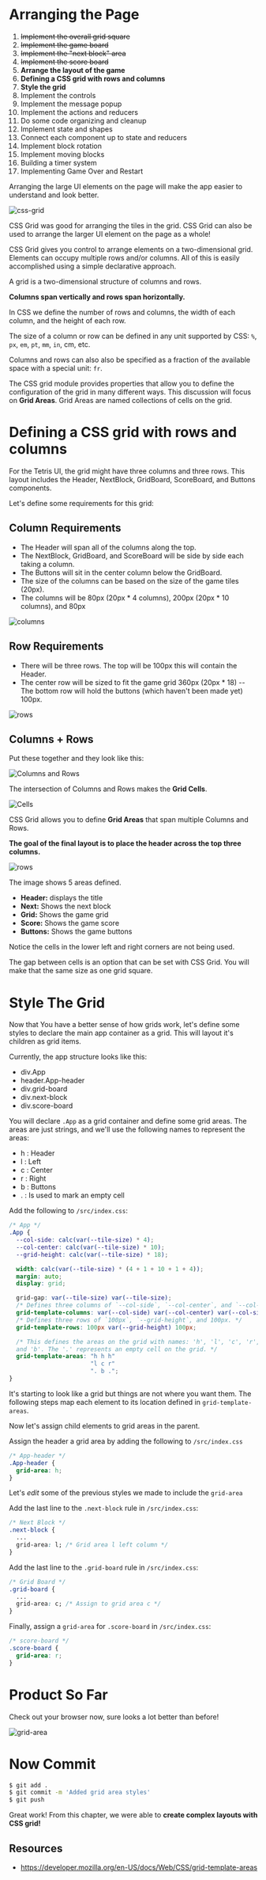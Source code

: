 # Arranging the Page

1. ~~Implement the overall grid square~~
1. ~~Implement the game board~~
1. ~~Implement the "next block" area~~
1. ~~Implement the score board~~
1. **Arrange the layout of the game**
  1. **Defining a CSS grid with rows and columns**
  1. **Style the grid**
1. Implement the controls
1. Implement the message popup
1. Implement the actions and reducers
1. Do some code organizing and cleanup
1. Implement state and shapes
1. Connect each component up to state and reducers
1. Implement block rotation
1. Implement moving blocks
1. Building a timer system
1. Implementing Game Over and Restart

Arranging the large UI elements on the page will make the app easier to understand and look better.

![css-grid](assets/css-grid.png)

CSS Grid was good for arranging the tiles in the grid. CSS Grid can also be used to arrange the larger UI element on the page as a whole!

CSS Grid gives you control to arrange elements on a two-dimensional grid. Elements can occupy multiple rows and/or columns. All of this is easily accomplished using a simple declarative approach.

A grid is a two-dimensional structure of columns and rows.

**Columns span vertically and rows span horizontally.**

In CSS we define the number of rows and columns, the width of each column, and the height of each row.

The size of a column or row can be defined in any unit supported by CSS: `%`, `px`, `em`, `pt`, `mm`, `in`, cm, etc.

Columns and rows can also also be specified as a fraction of the available space with a special unit: `fr`.

The CSS grid module provides properties that allow you to define the configuration of the grid in many different ways. This discussion will focus on **Grid Areas**. Grid Areas are named collections of cells on the grid.

# Defining a CSS grid with rows and columns

For the Tetris UI, the grid might have three columns and three rows. This layout includes the Header, NextBlock, GridBoard, ScoreBoard, and Buttons components.

Let's define some requirements for this grid:

## Column Requirements

- The Header will span all of the columns along the top.
- The NextBlock, GridBoard, and ScoreBoard will be side by side each taking a column.
- The Buttons will sit in the center column below the GridBoard.
- The size of the columns can be based on the size of the game tiles (20px).
- The columns will be 80px (20px * 4 columns), 200px (20px * 10 columns), and 80px

![columns](./assets/tetris-grid-columns.png)

## Row Requirements

- There will be three rows.
The top will be 100px this will contain the Header.
- The center row will be sized to fit the game grid 360px (20px * 18) -- The bottom row will hold the buttons (which haven't been made yet) 100px.

![rows](./assets/tetris-grid-rows.png)

## Columns + Rows

Put these together and they look like this:

![Columns and Rows](./assets/tetris-grid-cols-rows.png)

The intersection of Columns and Rows makes the **Grid Cells**.

![Cells](./assets/tetris-grid-cells.png)

CSS Grid allows you to define **Grid Areas** that span multiple Columns and Rows.

**The goal of the final layout is to place the header across the top three columns.**

![rows](./assets/tetris-grid-areas.png)

The image shows 5 areas defined.

- **Header:** displays the title
- **Next:** Shows the next block
- **Grid:** Shows the game grid
- **Score:** Shows the game score
- **Buttons:** Shows the game buttons

Notice the cells in the lower left and right corners are not being used.

The gap between cells is an option that can be set with CSS Grid. You will make that the same size as one grid square.

# Style The Grid

Now that You have a better sense of how grids work, let's define some styles to declare the main app container as a grid. This will layout it's children as grid items.

Currently, the app structure looks like this: 

- div.App
 - header.App-header
 - div.grid-board
 - div.next-block
 - div.score-board

You will declare `.App` as a grid container and define some grid areas. The areas are just strings, and we'll use the following names to represent the areas:

- h : Header
- l : Left
- c : Center
- r : Right
- b : Buttons
- . : Is used to mark an empty cell

Add the following to `/src/index.css`:

```CSS
/* App */
.App {
  --col-side: calc(var(--tile-size) * 4);
  --col-center: calc(var(--tile-size) * 10);
  --grid-height: calc(var(--tile-size) * 18);

  width: calc(var(--tile-size) * (4 + 1 + 10 + 1 + 4));
  margin: auto;
  display: grid;

  grid-gap: var(--tile-size) var(--tile-size);
  /* Defines three columns of `--col-side`, `--col-center`, and `--col-side` widths. */
  grid-template-columns: var(--col-side) var(--col-center) var(--col-side);
  /* Defines three rows of `100px`, `--grid-height`, and 100px. */
  grid-template-rows: 100px var(--grid-height) 100px;

  /* This defines the areas on the grid with names: 'h', 'l', 'c', 'r',
  and 'b'. The '.' represents an empty cell on the grid. */
  grid-template-areas: "h h h"
                       "l c r"
                       ". b .";
}
```

It's starting to look like a grid but things are not where you want them. The following steps map each element to its location defined in `grid-template-areas`.

Now let's assign child elements to grid areas in the parent.

Assign the header a grid area by adding the following to `/src/index.css`

```CSS
/* App-header */
.App-header {
  grid-area: h;
}
```

Let's *edit* some of the previous styles we made to include the `grid-area`

Add the last line to the `.next-block` rule in `/src/index.css`:

```CSS
/* Next Block */
.next-block {
  ...
  grid-area: l; /* Grid area l left column */
}
```

Add the last line to the `.grid-board` rule in `/src/index.css`:

```CSS
/* Grid Board */
.grid-board {
  ...
  grid-area: c; /* Assign to grid area c */
}
```

Finally, assign a `grid-area` for `.score-board` in `/src/index.css`:

```CSS
/* score-board */
.score-board {
  grid-area: r;
}
```

# Product So Far

Check out your browser now, sure looks a lot better than before!

![grid-area](assets/grid-area.png)

# Now Commit

```bash
$ git add .
$ git commit -m 'Added grid area styles'
$ git push
```

Great work! From this chapter, we were able to **create complex layouts with CSS grid!**

## Resources

- https://developer.mozilla.org/en-US/docs/Web/CSS/grid-template-areas

